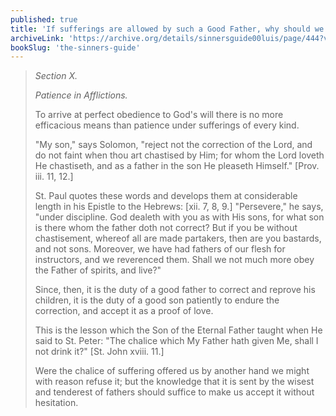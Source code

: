 ```yaml
---
published: true
title: 'If sufferings are allowed by such a Good Father, why should we be afraid of it?'
archiveLink: 'https://archive.org/details/sinnersguide00luis/page/444?view=theater'
bookSlug: 'the-sinners-guide'
---
```


> *Section X.*
> 
> *Patience in Afflictions.*
> 
> To arrive at perfect obedience to God's will there is no more efficacious means than patience under sufferings of every kind.
> 
> "My son," says Solomon, "reject not the correction of the Lord, and do not faint when thou art chastised by Him; for whom the Lord loveth He chastiseth, and as a father in the son He pleaseth Himself." [Prov. iii. 11, 12.]
> 
> St. Paul quotes these words and develops them at considerable length in his Epistle to the Hebrews: [xii. 7, 8, 9.] "Persevere," he says, "under discipline. God dealeth with you as with His sons, for what son is there whom the father doth not correct? But if you be without chastisement, whereof all are made partakers, then are you bastards, and not sons. Moreover, we have had fathers of our flesh for instructors, and we reverenced them. Shall we not much more obey the Father of spirits, and live?"
> 
> Since, then, it is the duty of a good father to correct and reprove his children, it is the duty of a good son patiently to endure the correction, and accept it as a proof of love.
> 
> This is the lesson which the Son of the Eternal Father taught when He said to St. Peter: "The chalice which My Father hath given Me, shall I not drink it?" [St. John xviii. 11.]
> 
> Were the chalice of suffering offered us by another hand we might with reason refuse it; but the knowledge that it is sent by the wisest and tenderest of fathers should suffice to make us accept it without hesitation.

